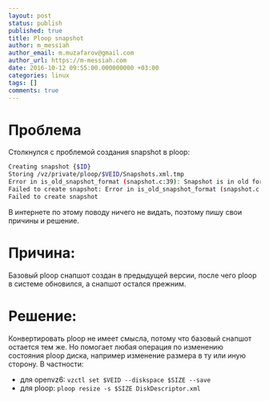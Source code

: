 ```yaml
---
layout: post
status: publish
published: true
title: Ploop snapshot
author: m_messiah
author_email: m.muzafarov@gmail.com
author_url: https://m-messiah.com
date: 2016-10-12 09:55:00.000000000 +03:00
categories: linux
tags: []
comments: true
---
```


# Проблема

Столкнулся с проблемой создания snapshot в ploop:

```bash
Creating snapshot {$ID}
Storing /vz/private/ploop/$VEID/Snapshots.xml.tmp
Error in is_old_snapshot_format (snapshot.c:39): Snapshot is in old format
Failed to create snapshot: Error in is_old_snapshot_format (snapshot.c:39): Snapshot is in old format [38]
Failed to create snapshot
```

В интернете по этому поводу ничего не видать, поэтому пишу свои причины и решение.

# Причина:

Базовый ploop снапшот создан в предыдущей версии, после чего ploop в системе обновился, а снапшот остался прежним.

# Решение:

Конвертировать ploop не имеет смысла, потому что базовый снапшот остается тем же. Но помогает любая операция по изменению состояния ploop диска, например изменение размера в ту или иную сторону.
В частности:

+ для openvz6: `vzctl set $VEID --diskspace $SIZE --save`
+ для ploop: `ploop resize -s $SIZE DiskDescriptor.xml`
